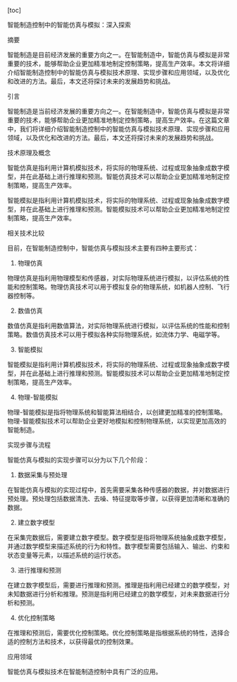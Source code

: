 
[toc]                    
                
                
智能制造控制中的智能仿真与模拟：深入探索

摘要

智能制造是目前经济发展的重要方向之一。在智能制造中，智能仿真与模拟是非常重要的技术，能够帮助企业更加精准地制定控制策略，提高生产效率。本文将详细介绍智能制造控制中的智能仿真与模拟技术原理、实现步骤和应用领域，以及优化和改进的方法。最后，本文还将探讨未来的发展趋势和挑战。

引言

智能制造是当前经济发展的重要方向之一。在智能制造中，智能仿真与模拟是非常重要的技术，能够帮助企业更加精准地制定控制策略，提高生产效率。在这篇文章中，我们将详细介绍智能制造控制中的智能仿真与模拟技术原理、实现步骤和应用领域，以及优化和改进的方法。最后，本文还将探讨未来的发展趋势和挑战。

技术原理及概念

智能仿真是指利用计算机模拟技术，将实际的物理系统、过程或现象抽象成数字模型，并在此基础上进行推理和预测。智能仿真技术可以帮助企业更加精准地制定控制策略，提高生产效率。

智能模拟是指利用计算机模拟技术，将实际的物理系统、过程或现象抽象成数字模型，并在此基础上进行推理和预测。智能模拟技术可以帮助企业更加精准地制定控制策略，提高生产效率。

相关技术比较

目前，在智能制造控制中，智能仿真与模拟技术主要有四种主要形式：

1. 物理仿真

物理仿真是指利用物理模型和传感器，对实际物理系统进行模拟，以评估系统的性能和控制策略。物理仿真技术可以用于模拟复杂的物理系统，如机器人控制、飞行器控制等。

2. 数值仿真

数值仿真是指利用数值算法，对实际物理系统进行模拟，以评估系统的性能和控制策略。数值仿真技术可以用于模拟各种实际物理系统，如流体力学、电磁学等。

3. 智能模拟

智能模拟是指利用计算机模拟技术，将实际的物理系统、过程或现象抽象成数字模型，并在此基础上进行推理和预测。智能模拟技术可以帮助企业更加精准地制定控制策略，提高生产效率。

4. 物理-智能模拟

物理-智能模拟是指将物理系统和智能算法相结合，以创建更加精准的控制策略。物理-智能模拟技术可以帮助企业更好地模拟和控制物理系统，以实现更加高效的智能制造。

实现步骤与流程

智能仿真与模拟的实现步骤可以分为以下几个阶段：

1. 数据采集与预处理

在智能仿真与模拟的实现过程中，首先需要采集各种传感器的数据，并对数据进行预处理。预处理包括数据清洗、去噪、特征提取等步骤，以获得更加清晰和准确的数据。

2. 建立数字模型

在采集完数据后，需要建立数字模型。数字模型是指将物理系统抽象成数字模型，并通过数学模型来描述系统的行为和特性。数字模型需要包括输入、输出、约束和状态变量等元素，以描述系统的运行状态。

3. 进行推理和预测

在建立数字模型后，需要进行推理和预测。推理是指利用已经建立的数学模型，对未知数据进行分析和推理。预测是指利用已经建立的数学模型，对未来数据进行分析和预测。

4. 优化控制策略

在推理和预测后，需要优化控制策略。优化控制策略是指根据系统的特性，选择合适的控制方法和技术，以获得最优的控制效果。

应用领域

智能仿真与模拟技术在智能制造控制中具有广泛的应用。

